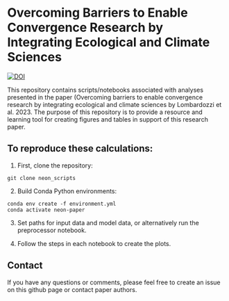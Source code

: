 # Overcoming Barriers to Enable Convergence Research by Integrating Ecological and Climate Sciences
[![DOI](https://zenodo.org/badge/543264762.svg)](https://zenodo.org/badge/latestdoi/543264762)

This repository contains scripts/notebooks associated with analyses presented in the paper (Overcoming barriers to enable convergence research by integrating ecological and climate sciences by Lombardozzi et al. 2023.
The purpose of this repository is to provide a resource and learning tool for creating figures and tables in support of this research paper.


## To reproduce these calculations:

1. First, clone the repository:

```
git clone neon_scripts
```

2. Build Conda Python environments:
```
conda env create -f environment.yml
conda activate neon-paper
```

3. Set paths for input data and model data, or alternatively run the preprocessor notebook. 

4. Follow the steps in each notebook to create the plots.



## Contact

If you have any questions or comments, please feel free to create an issue on this github page or contact paper authors. 
